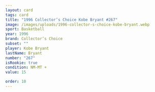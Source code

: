 ```yaml
---
layout: card
tags: card
title: "1996 Collector’s Choice Kobe Bryant #267"
image: /images/uploads/1996-collector-s-choice-kobe-bryant.webp
sport: Basketball
year: 1996
brand: Collector’s Choice
subset: ""
player: Kobe Bryant
lastName: Bryant
number: "267"
isRookie: true
condition: NM-MT +
value: 15

order: 10
---
```

